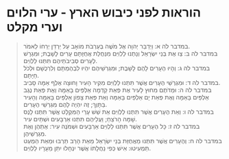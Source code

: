 # הוראות לפני כיבוש הארץ -  ערי הלוים וערי מקלט

> במדבר לה א: וַיְדַבֵּר יְהוָה אֶל מֹשֶׁה בְּעַרְבֹת מוֹאָב עַל יַרְדֵּן יְרֵחוֹ לֵאמֹר.  
> במדבר לה ב: צַו אֶת בְּנֵי יִשְׂרָאֵל וְנָתְנוּ לַלְוִיִּם מִנַּחֲלַת אֲחֻזָּתָם עָרִים לָשָׁבֶת; וּמִגְרָשׁ לֶעָרִים סְבִיבֹתֵיהֶם תִּתְּנוּ לַלְוִיִּם.  
> במדבר לה ג: וְהָיוּ הֶעָרִים לָהֶם לָשָׁבֶת; וּמִגְרְשֵׁיהֶם יִהְיוּ לִבְהֶמְתָּם וְלִרְכֻשָׁם וּלְכֹל חַיָּתָם.  
> במדבר לה ד: וּמִגְרְשֵׁי הֶעָרִים אֲשֶׁר תִּתְּנוּ לַלְוִיִּם מִקִּיר הָעִיר וָחוּצָה אֶלֶף אַמָּה סָבִיב.  
> במדבר לה ה: וּמַדֹּתֶם מִחוּץ לָעִיר אֶת פְּאַת קֵדְמָה אַלְפַּיִם בָּאַמָּה וְאֶת פְּאַת נֶגֶב אַלְפַּיִם בָּאַמָּה וְאֶת פְּאַת יָם אַלְפַּיִם בָּאַמָּה וְאֵת פְּאַת צָפוֹן אַלְפַּיִם בָּאַמָּה וְהָעִיר בַּתָּוֶךְ; זֶה יִהְיֶה לָהֶם מִגְרְשֵׁי הֶעָרִים.  
> במדבר לה ו: וְאֵת הֶעָרִים אֲשֶׁר תִּתְּנוּ לַלְוִיִּם אֵת שֵׁשׁ עָרֵי הַמִּקְלָט אֲשֶׁר תִּתְּנוּ לָנֻס שָׁמָּה הָרֹצֵחַ; וַעֲלֵיהֶם תִּתְּנוּ אַרְבָּעִים וּשְׁתַּיִם עִיר.  
> במדבר לה ז: כָּל הֶעָרִים אֲשֶׁר תִּתְּנוּ לַלְוִיִּם אַרְבָּעִים וּשְׁמֹנֶה עִיר:  אֶתְהֶן וְאֶת מִגְרְשֵׁיהֶן.  
> במדבר לה ח: וְהֶעָרִים אֲשֶׁר תִּתְּנוּ מֵאֲחֻזַּת בְּנֵי יִשְׂרָאֵל מֵאֵת הָרַב תַּרְבּוּ וּמֵאֵת הַמְעַט תַּמְעִיטוּ:  אִישׁ כְּפִי נַחֲלָתוֹ אֲשֶׁר יִנְחָלוּ יִתֵּן מֵעָרָיו לַלְוִיִּם.   
 

